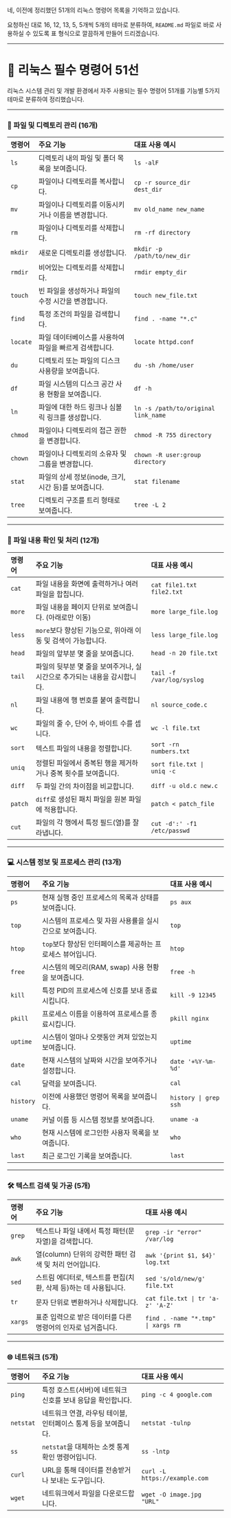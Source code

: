 네, 이전에 정리했던 51개의 리눅스 명령어 목록을 기억하고 있습니다.

요청하신 대로 16, 12, 13, 5, 5개씩 5개의 테마로 분류하여, `README.md` 파일로 바로 사용하실 수 있도록 표 형식으로 깔끔하게 만들어 드리겠습니다.

---
# 🐧 리눅스 필수 명령어 51선

리눅스 시스템 관리 및 개발 환경에서 자주 사용되는 필수 명령어 51개를 기능별 5가지 테마로 분류하여 정리했습니다.

---
### 📁 파일 및 디렉토리 관리 (16개)

| 명령어 | 주요 기능 | 대표 사용 예시 |
| :--- | :--- | :--- |
| `ls` | 디렉토리 내의 파일 및 폴더 목록을 보여줍니다. | `ls -alF` |
| `cp` | 파일이나 디렉토리를 복사합니다. | `cp -r source_dir dest_dir` |
| `mv` | 파일이나 디렉토리를 이동시키거나 이름을 변경합니다. | `mv old_name new_name` |
| `rm` | 파일이나 디렉토리를 삭제합니다. | `rm -rf directory` |
| `mkdir`| 새로운 디렉토리를 생성합니다. | `mkdir -p /path/to/new_dir` |
| `rmdir`| 비어있는 디렉토리를 삭제합니다. | `rmdir empty_dir` |
| `touch` | 빈 파일을 생성하거나 파일의 수정 시간을 변경합니다. | `touch new_file.txt` |
| `find` | 특정 조건의 파일을 검색합니다. | `find . -name "*.c"` |
| `locate` | 파일 데이터베이스를 사용하여 파일을 빠르게 검색합니다. | `locate httpd.conf` |
| `du` | 디렉토리 또는 파일의 디스크 사용량을 보여줍니다. | `du -sh /home/user` |
| `df` | 파일 시스템의 디스크 공간 사용 현황을 보여줍니다. | `df -h` |
| `ln` | 파일에 대한 하드 링크나 심볼릭 링크를 생성합니다. | `ln -s /path/to/original link_name` |
| `chmod` | 파일이나 디렉토리의 접근 권한을 변경합니다. | `chmod -R 755 directory` |
| `chown` | 파일이나 디렉토리의 소유자 및 그룹을 변경합니다. | `chown -R user:group directory` |
| `stat` | 파일의 상세 정보(inode, 크기, 시간 등)를 보여줍니다. | `stat filename` |
| `tree` | 디렉토리 구조를 트리 형태로 보여줍니다. | `tree -L 2` |

---
### 📄 파일 내용 확인 및 처리 (12개)

| 명령어 | 주요 기능 | 대표 사용 예시 |
| :--- | :--- | :--- |
| `cat` | 파일 내용을 화면에 출력하거나 여러 파일을 합칩니다. | `cat file1.txt file2.txt` |
| `more` | 파일 내용을 페이지 단위로 보여줍니다. (아래로만 이동) | `more large_file.log` |
| `less` | `more`보다 향상된 기능으로, 위아래 이동 및 검색이 가능합니다. | `less large_file.log` |
| `head` | 파일의 앞부분 몇 줄을 보여줍니다. | `head -n 20 file.txt` |
| `tail` | 파일의 뒷부분 몇 줄을 보여주거나, 실시간으로 추가되는 내용을 감시합니다. | `tail -f /var/log/syslog` |
| `nl` | 파일 내용에 행 번호를 붙여 출력합니다. | `nl source_code.c` |
| `wc` | 파일의 줄 수, 단어 수, 바이트 수를 셉니다. | `wc -l file.txt` |
| `sort` | 텍스트 파일의 내용을 정렬합니다. | `sort -rn numbers.txt` |
| `uniq` | 정렬된 파일에서 중복된 행을 제거하거나 중복 횟수를 보여줍니다. | `sort file.txt \| uniq -c` |
| `diff` | 두 파일 간의 차이점을 비교합니다. | `diff -u old.c new.c` |
| `patch` | `diff`로 생성된 패치 파일을 원본 파일에 적용합니다. | `patch < patch_file` |
| `cut` | 파일의 각 행에서 특정 필드(열)를 잘라냅니다. | `cut -d':' -f1 /etc/passwd` |

---
### 💻 시스템 정보 및 프로세스 관리 (13개)

| 명령어 | 주요 기능 | 대표 사용 예시 |
| :--- | :--- | :--- |
| `ps` | 현재 실행 중인 프로세스의 목록과 상태를 보여줍니다. | `ps aux` |
| `top` | 시스템의 프로세스 및 자원 사용률을 실시간으로 보여줍니다. | `top` |
| `htop` | `top`보다 향상된 인터페이스를 제공하는 프로세스 뷰어입니다. | `htop` |
| `free` | 시스템의 메모리(RAM, swap) 사용 현황을 보여줍니다. | `free -h` |
| `kill` | 특정 PID의 프로세스에 신호를 보내 종료시킵니다. | `kill -9 12345` |
| `pkill` | 프로세스 이름을 이용하여 프로세스를 종료시킵니다. | `pkill nginx` |
| `uptime` | 시스템이 얼마나 오랫동안 켜져 있었는지 보여줍니다. | `uptime` |
| `date` | 현재 시스템의 날짜와 시간을 보여주거나 설정합니다. | `date '+%Y-%m-%d'` |
| `cal` | 달력을 보여줍니다. | `cal` |
| `history`| 이전에 사용했던 명령어 목록을 보여줍니다. | `history \| grep ssh` |
| `uname` | 커널 이름 등 시스템 정보를 보여줍니다. | `uname -a` |
| `who` | 현재 시스템에 로그인한 사용자 목록을 보여줍니다. | `who` |
| `last` | 최근 로그인 기록을 보여줍니다. | `last` |

---
### 🛠️ 텍스트 검색 및 가공 (5개)

| 명령어 | 주요 기능 | 대표 사용 예시 |
| :--- | :--- | :--- |
| `grep` | 텍스트나 파일 내에서 특정 패턴(문자열)을 검색합니다. | `grep -ir "error" /var/log` |
| `awk` | 열(column) 단위의 강력한 패턴 검색 및 처리 언어입니다. | `awk '{print $1, $4}' log.txt` |
| `sed` | 스트림 에디터로, 텍스트를 편집(치환, 삭제 등)하는 데 사용됩니다. | `sed 's/old/new/g' file.txt` |
| `tr` | 문자 단위로 변환하거나 삭제합니다. | `cat file.txt \| tr 'a-z' 'A-Z'` |
| `xargs` | 표준 입력으로 받은 데이터를 다른 명령어의 인자로 넘겨줍니다. | `find . -name "*.tmp" \| xargs rm` |

---
### 🌐 네트워크 (5개)

| 명령어 | 주요 기능 | 대표 사용 예시 |
| :--- | :--- | :--- |
| `ping` | 특정 호스트(서버)에 네트워크 신호를 보내 응답을 확인합니다. | `ping -c 4 google.com` |
| `netstat`| 네트워크 연결, 라우팅 테이블, 인터페이스 통계 등을 보여줍니다. | `netstat -tulnp` |
| `ss` | `netstat`을 대체하는 소켓 통계 확인 명령어입니다. | `ss -lntp` |
| `curl` | URL을 통해 데이터를 전송받거나 보내는 도구입니다. | `curl -L https://example.com` |
| `wget` | 네트워크에서 파일을 다운로드합니다. | `wget -O image.jpg "URL"` |